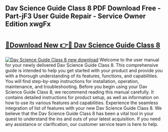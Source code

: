 ## Dav Science Guide Class 8 PDF Download Free - Part-jF3 User Guide Repair - Service Owner Edition xwgFx

# <h2><a href="http://bc79526.oget.top/?id=Dav+Science+Guide+Class+8">🔗Download New 👉🔴 Dav Science Guide Class 8</a></h2>

[![Dav Science Guide Class 8 new download](https://i.imgur.com/5g1atiW.png)](http://bc79526.oget.top/?id=Dav+Science+Guide+Class+8)
Welcome to the user manual for your newly delivered Dav Science Guide Class 8. This comprehensive guide is intended to help you get started with your product and provide you with a thorough understanding of its features, functions, and capabilities. You will find step-by-step instructions for installation, operation, maintenance, and troubleshooting. Before you begin using your Dav Science Guide Class 8, we recommend reading this manual carefully. It contains detailed instructions for product setup, as well as information on how to use its various features and capabilities. Experience the seamless integration of list of features with your new Dav Science Guide Class 8. We believe that the Dav Science Guide Class 8 has been a vital tool in your quest to understand the ins and outs of your latest acquisition. If you need any assistance or clarification, our customer service team is here to help.
